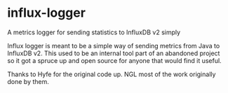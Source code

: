 # influx-logger
A metrics logger for sending statistics to InfluxDB v2 simply

Influx logger is meant to be a simple way of sending metrics from Java to InfluxDB v2.
This used to be an internal tool part of an abandoned project so it got a spruce up and open source for anyone that would find it useful.

Thanks to Hyfe for the original code up. NGL most of the work originally done by them.
